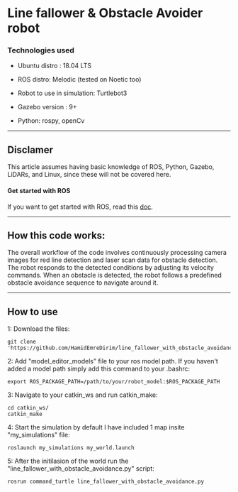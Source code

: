 Line fallower & Obstacle Avoider robot
===============

### Technologies used

- Ubuntu distro : 18.04 LTS 

- ROS distro: Melodic (tested on Noetic too)

- Robot to use in simulation: Turtlebot3

- Gazebo version : 9+

- Python: rospy, openCv


---

## Disclamer

This article assumes having basic knowledge of ROS, Python, Gazebo, LiDARs, and Linux, since these will not be covered here.


#### Get started with ROS

If you want to get started with ROS, read this [doc](https://docs.google.com/document/d/1VXA88LlZBkRv_2Z2--jHAbQZDKCOZ0l3LTyKR5cDM5o/edit?usp=sharing).

---

## How this code works:

The overall workflow of the code involves continuously processing camera images for red line detection and laser scan data for obstacle detection. The robot responds to the detected conditions by adjusting its velocity commands. When an obstacle is detected, the robot follows a predefined obstacle avoidance sequence to navigate around it.

---

## How to use

1: Download the files:
```
git clone 'https://github.com/HamidEmreDirim/line_fallower_with_obstacle_avoidance'
```

2: Add "model_editor_models" file to your ros model path. If you haven't added a model path simply add this command to your .bashrc:
```
export ROS_PACKAGE_PATH=/path/to/your/robot_model:$ROS_PACKAGE_PATH
```
3: Navigate to your catkin_ws and run catkin_make:

```
cd catkin_ws/
catkin_make
```

4: Start the simulation by default I have included 1 map insite "my_simulations" file:
```
roslaunch my_simulations my_world.launch
```

5: After the initilasion of the world run the "line_fallower_with_obstacle_avoidance.py" script:

```
rosrun command_turtle line_fallower_with_obstacle_avoidance.py
```

